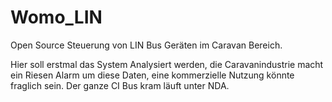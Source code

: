 # Womo_LIN
Open Source Steuerung von LIN Bus Geräten im Caravan Bereich.

Hier soll erstmal das System Analysiert werden, die Caravanindustrie macht ein Riesen Alarm um diese Daten, eine kommerzielle Nutzung könnte fraglich sein. Der ganze CI Bus kram läuft unter NDA.
